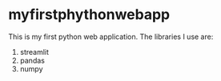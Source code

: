 # myfirstphythonwebapp

This is my first python web application. The libraries I use are:

1) streamlit
2) pandas
3) numpy
